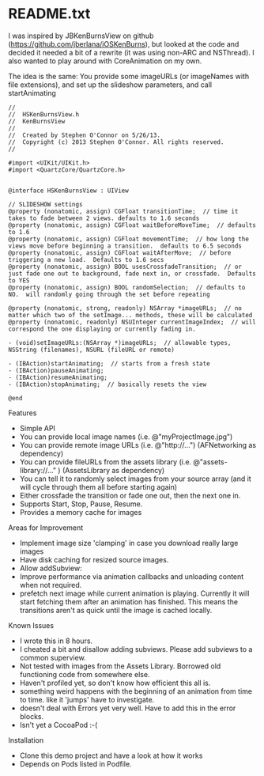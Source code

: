README.txt
==========

I was inspired by JBKenBurnsView on github (https://github.com/jberlana/iOSKenBurns), but looked at the code and decided it needed a bit of a rewrite (it was using non-ARC and NSThread).  I also wanted to play around with CoreAnimation on my own.

The idea is the same:  You provide some imageURLs (or imageNames with file extensions), and set up the slideshow parameters, and call startAnimating

```objc
//
//  HSKenBurnsView.h
//  KenBurnsView
//
//  Created by Stephen O'Connor on 5/26/13.
//  Copyright (c) 2013 Stephen O'Connor. All rights reserved.
//

#import <UIKit/UIKit.h>
#import <QuartzCore/QuartzCore.h>


@interface HSKenBurnsView : UIView

// SLIDESHOW settings
@property (nonatomic, assign) CGFloat transitionTime;  // time it takes to fade between 2 views. defaults to 1.6 seconds
@property (nonatomic, assign) CGFloat waitBeforeMoveTime;  // defaults to 1.6
@property (nonatomic, assign) CGFloat movementTime;  // how long the views move before beginning a transition.  defaults to 6.5 seconds
@property (nonatomic, assign) CGFloat waitAfterMove;  // before triggering a new load.  Defaults to 1.6 secs
@property (nonatomic, assign) BOOL usesCrossfadeTransition;  // or just fade one out to background, fade next in, or crossfade.  Defaults to YES
@property (nonatomic, assign) BOOL randomSelection;  // defaults to NO.  will randomly going through the set before repeating

@property (nonatomic, strong, readonly) NSArray *imageURLs;  // no matter which two of the setImage... methods, these will be calculated
@property (nonatomic, readonly) NSUInteger currentImageIndex;  // will correspond the one displaying or currently fading in.

- (void)setImageURLs:(NSArray *)imageURLs;  // allowable types, NSString (filenames), NSURL (fileURL or remote)

- (IBAction)startAnimating;  // starts from a fresh state
- (IBAction)pauseAnimating;
- (IBAction)resumeAnimating;
- (IBAction)stopAnimating;  // basically resets the view

@end
```

Features

* Simple API
* You can provide local image names (i.e. @"myProjectImage.jpg")
* You can provide remote image URLs (i.e. @"http://...")  (AFNetworking as dependency)
* You can provide fileURLs from the assets library  (i.e. @"assets-library://..." )  (AssetsLibrary as dependency)
* You can tell it to randomly select images from your source array (and it will cycle through them all before starting again)
* Either crossfade the transition or fade one out, then the next one in.
* Supports Start, Stop, Pause, Resume.
* Provides a memory cache for images

Areas for Improvement

* Implement image size 'clamping' in case you download really large images
* Have disk caching for resized source images.
* Allow addSubview: 
* Improve performance via animation callbacks and unloading content when not required.
* prefetch next image while current animation is playing.  Currently it will start fetching them after an animation has finished.
This means the transitions aren't as quick until the image is cached locally.

Known Issues

* I wrote this in 8 hours.
* I cheated a bit and disallow adding subviews.  Please add subviews to a common superview.
* Not tested with images from the Assets Library.  Borrowed old functioning code from somewhere else.
* Haven't profiled yet, so don't know how efficient this all is.
* something weird happens with the beginning of an animation from time to time.  like it 'jumps'  have to investigate.
* doesn't deal with Errors yet very well.  Have to add this in the error blocks.
* Isn't yet a CocoaPod :-(

Installation

* Clone this demo project and have a look at how it works
* Depends on Pods listed in Podfile.




